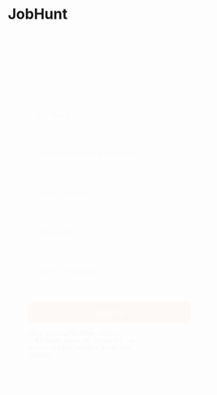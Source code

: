 # JobHunt

<!DOCTYPE html>
<html lang="en">
<head>
  <meta charset="UTF-8" />
  <meta name="viewport" content="width=device-width, initial-scale=1.0"/>
  <title>Signup Page - JobHunt</title>
  <link href="https://fonts.googleapis.com/css2?family=Poppins:wght@400;600&display=swap" rel="stylesheet">
  <style>
    * {
      margin: 0;
      padding: 0;
      box-sizing: border-box;
    }

    body {
      font-family: 'Poppins', sans-serif;
      background: url('https://www.careerolife.com/wp-content/uploads/2023/02/Job.jpg') no-repeat center center/cover;
      min-height: 100vh;
      display: flex;
      justify-content: center;
      align-items: center;
      padding: 20px;
    }

    .signup-box {
      background-color: rgba(255, 255, 255, 0.12); /* ← Transparent white */
      padding: 40px;
      border-radius: 16px;
      max-width: 400px;
      width: 100%;
      box-shadow: 0 10px 40px rgba(0, 0, 0, 0.25);
      animation: fadeIn 0.6s ease-in-out;
      backdrop-filter: blur(10px); /* for a glass-like effect */
    }

    @keyframes fadeIn {
      from { opacity: 0; transform: translateY(30px); }
      to { opacity: 1; transform: translateY(0); }
    }

    .signup-box h2 {
      color: #ffffff;
      text-align: center;
      margin-bottom: 25px;
    }

    .signup-box input {
      width: 100%;
      padding: 12px 15px;
      margin: 10px 0;
      border: 1px solid #b5b8b3;
      border-radius: 10px;
      font-size: 15px;
    }

    .signup-box input:focus {
      outline: none;
      border-color: #f0560a;
      box-shadow: 0 0 5px rgba(255, 109, 0, 0.5);
    }

    .signup-box button {
      width: 100%;
      padding: 12px;
      background-color: #ff6d00;
      color: rgb(244, 241, 241);
      border: none;
      border-radius: 10px;
      font-size: 16px;
      font-weight: bold;
      cursor: pointer;
      margin-top: 15px;
      transition: background-color 0.3s ease;
    }

    .signup-box button:hover {
      background-color: #e65c00;
    }

    .signup-box .bottom-text {
      text-align: center;
      margin-top: 15px;
      font-size: 14px;
    }

    .signup-box .bottom-text a {
      color: white;
      text-decoration: none;
      font-weight: 600;
    }

    .signup-box .bottom-text a:hover {
      text-decoration: underline;
    }

    /* Fullscreen overlay styles */
    .overlay {
      position: fixed;
      top: 0;
      left: 0;
      width: 100vw;
      height: 100vh;
      background-color: rgba(0, 0, 0, 0.85);
      display: flex;
      justify-content: center;
      align-items: center;
      opacity: 0;
      pointer-events: none;
      z-index: 999;
      transition: opacity 0.5s ease;
    }

    .overlay.active {
      opacity: 1;
      pointer-events: auto;
    }

    .overlay .message {
      color: white;
      font-size: 2rem;
      text-align: center;
      animation: zoomIn 0.6s ease;
    }

    @keyframes zoomIn {
      from { transform: scale(0.8); opacity: 0; }
      to { transform: scale(1); opacity: 1; }
    }
  </style>
</head>
<body>

  <div class="signup-box">
    <h2>Create Account</h2>
    <form id="signupForm" action="/signup" method="post">
  <input type="text" name="fullName" placeholder="Full Name" required />

  <input type="email" name="email" placeholder="Email (must be @gmail.com)"
         pattern="[a-zA-Z0-9._%+-]+@gmail\.com$" required />

  <input type="text" name="mobileNumber" placeholder="Mobile Number" maxlength="10"
         oninput="this.value = this.value.replace(/[^0-9]/g, '').slice(0,10);" required />

  <input type="password" name="password" placeholder="Password"
         pattern="^(?=.*[a-z])(?=.*[A-Z])(?=.*\d)(?=.*[@$!%?&])[A-Za-z\d@$!%?&]{8,}$"
         title="Min 8 chars, 1 uppercase, 1 lowercase, 1 number, 1 special character" required />

  <input type="password" name="confirmPassword" placeholder="Confirm Password"
         pattern="^(?=.*[a-z])(?=.*[A-Z])(?=.*\d)(?=.*[@$!%?&])[A-Za-z\d@$!%?&]{8,}$"
         title="Must match password pattern" required />

  <button type="submit">Sign Up</button>
</form>

    <div class="bottom-text">
      Already have an account? <a href="/login">Login here</a>
    </div>
  </div>

  <!-- Success overlay -->
  <div class="overlay" id="successOverlay">
    <div class="message">✅ Registration Successful! Redirecting to login...</div>
  </div>

  <script>
  document.getElementById("signupForm").addEventListener("submit", async function(event) {
	  event.preventDefault();

	  const formData = new FormData(this);
	  const response = await fetch('/signup', {
	    method: 'POST',
	    body: new URLSearchParams(formData)
	  });

	  if (response.ok) {
	    document.getElementById("successOverlay").classList.add("active");
	    setTimeout(() => {
	      window.location.href = "/login";
	    }, 2500);
	  } else {
	    const errorMessage = await response.text();
	    alert(errorMessage);
	  }
	});

</script>


</body>
</html>
